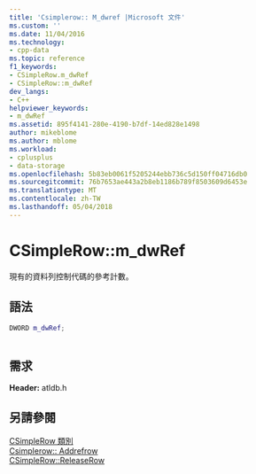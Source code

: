 ```yaml
---
title: 'Csimplerow:: M_dwref |Microsoft 文件'
ms.custom: ''
ms.date: 11/04/2016
ms.technology:
- cpp-data
ms.topic: reference
f1_keywords:
- CSimpleRow.m_dwRef
- CSimpleRow::m_dwRef
dev_langs:
- C++
helpviewer_keywords:
- m_dwRef
ms.assetid: 895f4141-280e-4190-b7df-14ed828e1498
author: mikeblome
ms.author: mblome
ms.workload:
- cplusplus
- data-storage
ms.openlocfilehash: 5b83eb0061f5205244ebb736c5d150ff04716db0
ms.sourcegitcommit: 76b7653ae443a2b8eb1186b789f8503609d6453e
ms.translationtype: MT
ms.contentlocale: zh-TW
ms.lasthandoff: 05/04/2018
---
```

# <a name="csimplerowmdwref"></a>CSimpleRow::m_dwRef
現有的資料列控制代碼的參考計數。  
  
## <a name="syntax"></a>語法  
  
```cpp
DWORD m_dwRef;  
  
```  
  
## <a name="requirements"></a>需求  
 **Header:** atldb.h  
  
## <a name="see-also"></a>另請參閱  
 [CSimpleRow 類別](../../data/oledb/csimplerow-class.md)   
 [Csimplerow:: Addrefrow](../../data/oledb/csimplerow-addrefrow.md)   
 [CSimpleRow::ReleaseRow](../../data/oledb/csimplerow-releaserow.md)